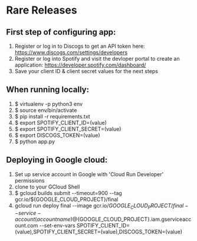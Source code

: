 # Rare Releases


## First step of configuring app:
1. Register or log in to Discogs to get an API token here: https://www.discogs.com/settings/developers
2. Register or log into Spotify and visit the devloper portal to create an application: https://developer.spotify.com/dashboard/
3. Save your client ID & client secret values for the next steps

## When running locally:

1. 	$ virtualenv -p python3 env
2. 	$ source env/bin/activate
3. 	$ pip install -r requirements.txt
4. 	$ export SPOTIFY_CLIENT_ID=(value)
5. 	$ export SPOTIFY_CLIENT_SECRET=(value)
6. 	$ export DISCOGS_TOKEN=(value)
7. 	$ python app.py

## Deploying in Google cloud:

1. Set up service account in Google with 'Cloud Run Developer' permissions
1. clone to your GCloud Shell
2. 	$ gcloud builds submit --timeout=900 --tag gcr.io/${GOOGLE_CLOUD_PROJECT}/final
3. 	 gcloud run deploy final --image gcr.io/${GOOGLE_CLOUD_PROJECT}/final --service-account (accountname)@${GOOGLE_CLOUD_PROJECT}.iam.gserviceaccount.com --set-env-vars SPOTIFY_CLIENT_ID=(value),SPOTIFY_CLIENT_SECRET=(value),DISCOGS_TOKEN=(value)
